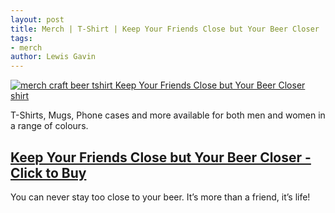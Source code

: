 ```yaml
---
layout: post
title: Merch | T-Shirt | Keep Your Friends Close but Your Beer Closer
tags:
- merch 
author: Lewis Gavin
---
```


[![merch craft beer tshirt Keep Your Friends Close but Your Beer Closer shirt](https://ih0.redbubble.net/image.726970643.4826/ra,unisex_tshirt,x2200,9ec0d5:0d26d5c715,front-c,267,146,1000,1000-bg,f8f8f8.jpg)](https://www.redbubble.com/people/lewisdgavin/works/36394826-keep-your-friends-close-but-you-beer-closer?asc=u&p=t-shirt#&gid=1&pid=1)

T-Shirts, Mugs, Phone cases and more available for both men and women in a range of colours.

## [Keep Your Friends Close but Your Beer Closer - Click to Buy](https://www.redbubble.com/people/lewisdgavin/works/36394826-keep-your-friends-close-but-you-beer-closer?asc=u&p=t-shirt#&gid=1&pid=1)

You can never stay too close to your beer. It’s more than a friend, it’s life!